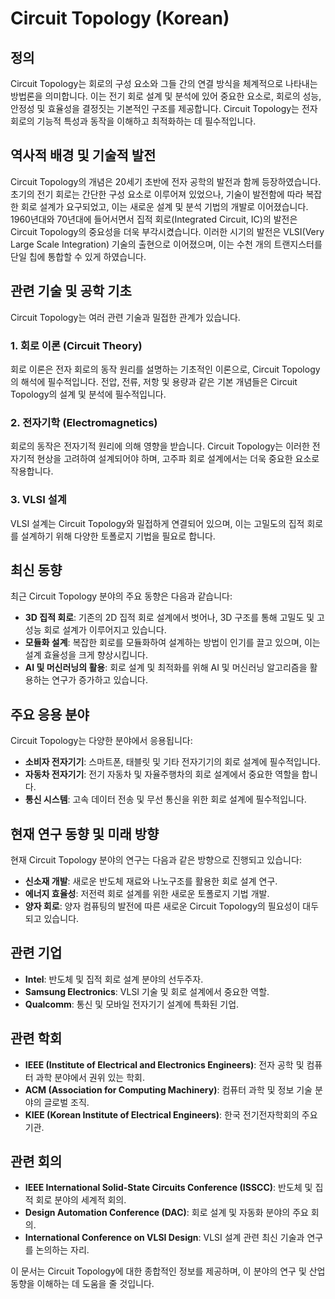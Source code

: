 # Circuit Topology (Korean)

## 정의

Circuit Topology는 회로의 구성 요소와 그들 간의 연결 방식을 체계적으로 나타내는 방법론을 의미합니다. 이는 전기 회로 설계 및 분석에 있어 중요한 요소로, 회로의 성능, 안정성 및 효율성을 결정짓는 기본적인 구조를 제공합니다. Circuit Topology는 전자 회로의 기능적 특성과 동작을 이해하고 최적화하는 데 필수적입니다.

## 역사적 배경 및 기술적 발전

Circuit Topology의 개념은 20세기 초반에 전자 공학의 발전과 함께 등장하였습니다. 초기의 전기 회로는 간단한 구성 요소로 이루어져 있었으나, 기술이 발전함에 따라 복잡한 회로 설계가 요구되었고, 이는 새로운 설계 및 분석 기법의 개발로 이어졌습니다. 1960년대와 70년대에 들어서면서 집적 회로(Integrated Circuit, IC)의 발전은 Circuit Topology의 중요성을 더욱 부각시켰습니다. 이러한 시기의 발전은 VLSI(Very Large Scale Integration) 기술의 출현으로 이어졌으며, 이는 수천 개의 트랜지스터를 단일 칩에 통합할 수 있게 하였습니다.

## 관련 기술 및 공학 기초

Circuit Topology는 여러 관련 기술과 밀접한 관계가 있습니다. 

### 1. 회로 이론 (Circuit Theory)
회로 이론은 전자 회로의 동작 원리를 설명하는 기초적인 이론으로, Circuit Topology의 해석에 필수적입니다. 전압, 전류, 저항 및 용량과 같은 기본 개념들은 Circuit Topology의 설계 및 분석에 필수적입니다.

### 2. 전자기학 (Electromagnetics)
회로의 동작은 전자기적 원리에 의해 영향을 받습니다. Circuit Topology는 이러한 전자기적 현상을 고려하여 설계되어야 하며, 고주파 회로 설계에서는 더욱 중요한 요소로 작용합니다.

### 3. VLSI 설계
VLSI 설계는 Circuit Topology와 밀접하게 연결되어 있으며, 이는 고밀도의 집적 회로를 설계하기 위해 다양한 토폴로지 기법을 필요로 합니다. 

## 최신 동향

최근 Circuit Topology 분야의 주요 동향은 다음과 같습니다:

- **3D 집적 회로**: 기존의 2D 집적 회로 설계에서 벗어나, 3D 구조를 통해 고밀도 및 고성능 회로 설계가 이루어지고 있습니다.
- **모듈화 설계**: 복잡한 회로를 모듈화하여 설계하는 방법이 인기를 끌고 있으며, 이는 설계 효율성을 크게 향상시킵니다.
- **AI 및 머신러닝의 활용**: 회로 설계 및 최적화를 위해 AI 및 머신러닝 알고리즘을 활용하는 연구가 증가하고 있습니다.

## 주요 응용 분야

Circuit Topology는 다양한 분야에서 응용됩니다:

- **소비자 전자기기**: 스마트폰, 태블릿 및 기타 전자기기의 회로 설계에 필수적입니다.
- **자동차 전자기기**: 전기 자동차 및 자율주행차의 회로 설계에서 중요한 역할을 합니다.
- **통신 시스템**: 고속 데이터 전송 및 무선 통신을 위한 회로 설계에 필수적입니다.

## 현재 연구 동향 및 미래 방향

현재 Circuit Topology 분야의 연구는 다음과 같은 방향으로 진행되고 있습니다:

- **신소재 개발**: 새로운 반도체 재료와 나노구조를 활용한 회로 설계 연구.
- **에너지 효율성**: 저전력 회로 설계를 위한 새로운 토폴로지 기법 개발.
- **양자 회로**: 양자 컴퓨팅의 발전에 따른 새로운 Circuit Topology의 필요성이 대두되고 있습니다.

## 관련 기업

- **Intel**: 반도체 및 집적 회로 설계 분야의 선두주자.
- **Samsung Electronics**: VLSI 기술 및 회로 설계에서 중요한 역할.
- **Qualcomm**: 통신 및 모바일 전자기기 설계에 특화된 기업.

## 관련 학회

- **IEEE (Institute of Electrical and Electronics Engineers)**: 전자 공학 및 컴퓨터 과학 분야에서 권위 있는 학회.
- **ACM (Association for Computing Machinery)**: 컴퓨터 과학 및 정보 기술 분야의 글로벌 조직.
- **KIEE (Korean Institute of Electrical Engineers)**: 한국 전기전자학회의 주요 기관. 

## 관련 회의

- **IEEE International Solid-State Circuits Conference (ISSCC)**: 반도체 및 집적 회로 분야의 세계적 회의.
- **Design Automation Conference (DAC)**: 회로 설계 및 자동화 분야의 주요 회의.
- **International Conference on VLSI Design**: VLSI 설계 관련 최신 기술과 연구를 논의하는 자리.

이 문서는 Circuit Topology에 대한 종합적인 정보를 제공하며, 이 분야의 연구 및 산업 동향을 이해하는 데 도움을 줄 것입니다.
